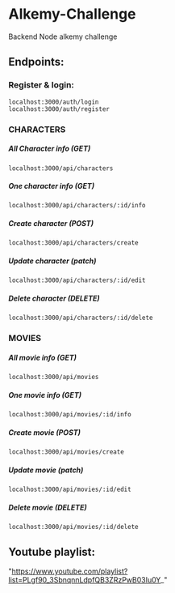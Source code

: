 # Alkemy-Challenge
 Backend Node alkemy challenge


## Endpoints:

### Register & login:
    localhost:3000/auth/login  
    localhost:3000/auth/register
    
### CHARACTERS
##### All Character info (GET)  
    localhost:3000/api/characters
##### One character info (GET)  
    localhost:3000/api/characters/:id/info
##### Create character (POST)  
    localhost:3000/api/characters/create
##### Update character (patch)  
    localhost:3000/api/characters/:id/edit
##### Delete character (DELETE)  
    localhost:3000/api/characters/:id/delete


### MOVIES
##### All movie info (GET)  
    localhost:3000/api/movies
##### One movie info (GET)  
    localhost:3000/api/movies/:id/info
##### Create movie (POST)  
    localhost:3000/api/movies/create
##### Update movie (patch)  
    localhost:3000/api/movies/:id/edit
##### Delete movie (DELETE)  
    localhost:3000/api/movies/:id/delete



## Youtube playlist:
"https://www.youtube.com/playlist?list=PLgf90_3SbnqnnLdpfQB3ZRzPwB03Iu0Y_"